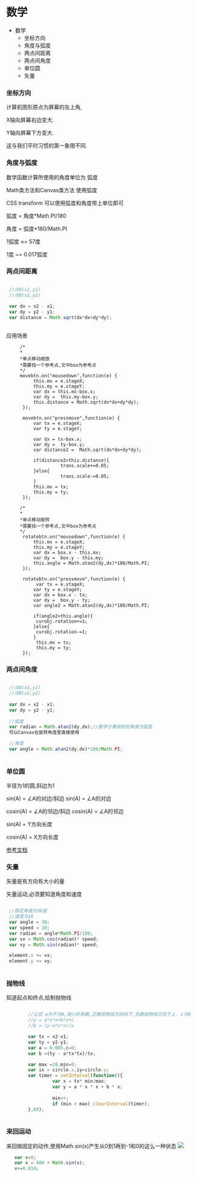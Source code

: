 # 数学

- 数学
  - 坐标方向
  - 角度与弧度
  - 两点间距离
  - 两点间角度
  - 单位圆
  - 矢量
  
  
### 坐标方向

  计算机图形原点为屏幕的左上角,
  
  X轴向屏幕右边变大.
  
  Y轴向屏幕下方变大.
  
  这与我们平时习惯的第一象限不同.
  
  
### 角度与弧度

数学函数计算所使用的角度单位为 弧度

Math类方法和Canvas类方法 使用弧度

CSS transform 可以使用弧度和角度带上单位即可

弧度 = 角度*Math.PI/180

角度 = 弧度*180/Math.PI

1弧度 ≈= 57度

1度   ~= 0.017弧度


### 两点间距离
```javascript

 //点A(x1,y1)
 //点B(x2,y2)
 
 var dx = x2 - x1;
 var dy = y2 - y1;
 var distance = Math.sqrt(dx*dx+dy*dy);
 
```
应用场景
```
     /*
     *
     *单点移动缩放
     *需要找一个参考点,文中box为参考点
     */
     movebtn.on("mousedown",function(e) {
	      this.mx = e.stageX;
		  this.my = e.stageY;
		  var dx = this.mx-box.x;
          var dy =  this.my-box.y;
          this.distance = Math.sqrt(dx*dx+dy*dy);
	  });
	  
	  movebtn.on("pressmove",function(e) {
	      var tx = e.stageX;
		  var ty = e.stageY;
		 
		  var dx = tx-box.x;
          var dy =  ty-box.y;
          var distance2 =  Math.sqrt(dx*dx+dy*dy);

		  if(distance2>this.distance){
					trans.scale+=0.05;
		  }else{
					trans.scale-=0.05;
		  }
		  this.mx = tx;
		  this.my = ty;
	  });
```

``` 
     /*
     *
     *单点移动旋转
     *需要找一个参考点,文中box为参考点
     */
      rotatebtn.on("mousedown",function(e) {
	      this.mx = e.stageX;
		  this.my = e.stageY;
          var dx = box.x - this.mx;
          var dy =  box.y - this.my;
          this.angle = Math.atan2(dy,dx)*180/Math.PI;
	  });
	  
	  rotatebtn.on("pressmove",function(e) {
		   var tx = e.stageX;
		  var ty = e.stageY;
		  var dx = box.x - tx;
          var dy =  box.y - ty;
          var angle2 = Math.atan2(dy,dx)*180/Math.PI;

		  if(angle2>this.angle){
		   curobj.rotation+=1;
		  }else{
		   curobj.rotation-=1;
		  }
		   this.mx = tx;
		   this.my = ty;
	  });

```
### 两点间角度
```javascript

 //点A(x1,y1)
 //点B(x2,y2)
 
 var dx = x2 - x1;
 var dy = y2 - y1;
 
 //弧度
 var radian = Math.atan2(dy,dx);//数学计算得到的角度为弧度
 可以Canvas在旋转角度里直接使用

 //角度
 var angle = Math.atan2(dy,dx)*180/Math.PI;
 
```

### 单位圆

半径为1的圆,斜边为1

sin(A) = ∠A的对边/斜边    sin(A) = ∠A的对边

cosin(A) = ∠A的邻边/斜边  cosin(A) = ∠A的邻边

sin(A) = Y方向长度

cosin(A) = X方向长度

[参考文档](http://www.cnblogs.com/xjpeng/p/3540260.html)

### 矢量

矢量是有方向有大小的量

矢量运动,必须要知道角度和速度
```javascript

 //假定角度为30度
 //速度为10
 var angle = 30;
 var speed = 10;
 var radian = angle*Math.PI/180;
 var vx = Math.cos(radian)* speed;
 var vy = Math.sin(radian)* speed;

 element.x += vx;
 element.y += vy;
  
```



### 抛物线

知道起点和终点,绘制抛物线

```javascript

        //公式 a为不为0,很小的系数,正数抛物线方向向下,负数抛物线方向下上. c为0
    	//y = a*x*x+b*x+c
        //b = (y-a*x*x)/x

		var tx = x2-x1;
		var ty = y2-y1;
		var a = 0.005,c=0;
		var b =(ty - a*tx*tx)/tx;

		var max =20,min=0;
		var ix = circle.x,iy=circle.y;
		var timer = setInterval(function(){
				 var x = tx* min/max;
				 var y = a * x * x + b * x;
                 
				 min++;
				 if (min > max) clearInterval(timer);
		},60);
  
```

### 来回运动

来回做固定的动作,使用Math.sin(x)产生从0到1再到-1和0的这么一种状态
![](https://gss2.bdstatic.com/-fo3dSag_xI4khGkpoWK1HF6hhy/baike/c0%3Dbaike80%2C5%2C5%2C80%2C26/sign=82aada9b17950a7b613846966bb809bc/e61190ef76c6a7ef00b9298bf7faaf51f2de6684.jpg)

```javascript
   var v=0;
   var x = 400 + Math.sin(v);
   v+=0.014;
  
```